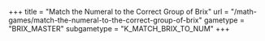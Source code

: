 +++
title = "Match the Numeral to the Correct Group of Brix"
url = "/math-games/match-the-numeral-to-the-correct-group-of-brix"
gametype = "BRIX_MASTER"
subgametype = "K_MATCH_BRIX_TO_NUM"
+++